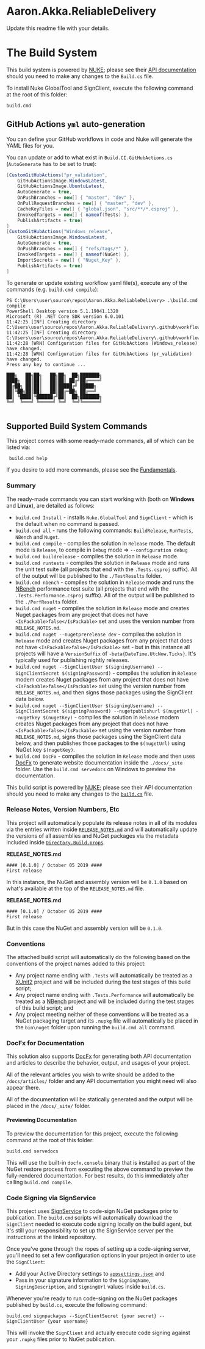 ﻿# Aaron.Akka.ReliableDelivery

Update this readme file with your details.

# The Build System

This build system is powered by [NUKE](https://nuke.build/); please see
their [API documentation](https://nuke.build/docs/getting-started/philosophy.html) should you need to make any changes
to the `Build.cs` file.

To install Nuke GlobalTool and SignClient, execute the following command at the root of this folder:

```
build.cmd
```

## GitHub Actions `yml` auto-generation

You can define your GitHub workflows in code and Nuke will generate the YAML files for you.

You can update or add to what exist in `Build.CI.GitHubActions.cs` (`AutoGenerate` has to be set to true):

```csharp
[CustomGitHubActions("pr_validation",
    GitHubActionsImage.WindowsLatest,
    GitHubActionsImage.UbuntuLatest,
    AutoGenerate = true,
    OnPushBranches = new[] { "master", "dev" },
    OnPullRequestBranches = new[] { "master", "dev" },
    CacheKeyFiles = new[] { "global.json", "src/**/*.csproj" },
    InvokedTargets = new[] { nameof(Tests) },
    PublishArtifacts = true)
]
[CustomGitHubActions("Windows_release",
    GitHubActionsImage.WindowsLatest,
    AutoGenerate = true,
    OnPushBranches = new[] { "refs/tags/*" },
    InvokedTargets = new[] { nameof(NuGet) },
    ImportSecrets = new[] { "Nuget_Key" },
    PublishArtifacts = true)
]

```

To generate or update existing workflow yaml file(s), execute any of the commands (e.g. `build.cmd compile`):

```shell
PS C:\Users\user\source\repos\Aaron.Akka.ReliableDelivery> .\build.cmd compile
PowerShell Desktop version 5.1.19041.1320
Microsoft (R) .NET Core SDK version 6.0.101
11:42:25 [INF] Creating directory C:\Users\user\source\repos\Aaron.Akka.ReliableDelivery\.github\workflows...
11:42:25 [INF] Creating directory C:\Users\user\source\repos\Aaron.Akka.ReliableDelivery\.github\workflows...
11:42:28 [WRN] Configuration files for GitHubActions (Windows_release) have changed.
11:42:28 [WRN] Configuration files for GitHubActions (pr_validation) have changed.
Press any key to continue ...

███╗   ██╗██╗   ██╗██╗  ██╗███████╗
████╗  ██║██║   ██║██║ ██╔╝██╔════╝
██╔██╗ ██║██║   ██║█████╔╝ █████╗  
██║╚██╗██║██║   ██║██╔═██╗ ██╔══╝  
██║ ╚████║╚██████╔╝██║  ██╗███████╗
╚═╝  ╚═══╝ ╚═════╝ ╚═╝  ╚═╝╚══════╝
​ 
```

## Supported Build System Commands

This project comes with some ready-made commands, all of which can be listed via:

```
 build.cmd help
```

If you desire to add more commands, please see
the [Fundamentals](https://nuke.build/docs/authoring-builds/fundamentals.html).

### Summary

The ready-made commands you can start working with (both on **Windows** and **Linux**), are detailed as follows:

* `build.cmd Install` - installs `Nuke.GlobalTool` and `SignClient` - which is the default when no command is passed.
* `build.cmd all` - runs the following commands: `BuildRelease`, `RunTests`, `NBench` and `Nuget`.
* `build.cmd compile` - compiles the solution in `Release` mode. The default mode is `Release`, to compile in `Debug`
  mode => `--configuration debug`
* `build.cmd buildrelease` - compiles the solution in `Release` mode.
* `build.cmd runtests` - compiles the solution in `Release` mode and runs the unit test suite (all projects that end
  with the `.Tests.csproj` suffix). All of the output will be published to the `./TestResults` folder.
* `build.cmd nbench` - compiles the solution in `Release` mode and runs the [NBench](https://nbench.io/) performance
  test suite (all projects that end with the `.Tests.Performance.csproj` suffix). All of the output will be published to
  the `./PerfResults` folder.
* `build.cmd nuget` - compiles the solution in `Release` mode and creates Nuget packages from any project that does not
  have `<IsPackable>false</IsPackable>` set and uses the version number from `RELEASE_NOTES.md`.
* `build.cmd nuget --nugetprerelease dev` - compiles the solution in `Release` mode and creates Nuget packages from any
  project that does not have `<IsPackable>false</IsPackable>` set - but in this instance all projects will have
  a `VersionSuffix` of `-beta{DateTime.UtcNow.Ticks}`. It's typically used for publishing nightly releases.
* `build.cmd nuget --SignClientUser $(signingUsername) --SignClientSecret $(signingPassword)` - compiles the solution
  in `Release` modem creates Nuget packages from any project that does not have `<IsPackable>false</IsPackable>` set
  using the version number from `RELEASE_NOTES.md`, and then signs those packages using the SignClient data below.
* `build.cmd nuget --SignClientUser $(signingUsername) --SignClientSecret $(signingPassword) --nugetpublishurl $(nugetUrl) --nugetkey $(nugetKey)` -
  compiles the solution in `Release` modem creates Nuget packages from any project that does not
  have `<IsPackable>false</IsPackable>` set using the version number from `RELEASE_NOTES.md`, signs those packages using
  the SignClient data below, and then publishes those packages to the `$(nugetUrl)` using NuGet key `$(nugetKey)`.
* `build.cmd DocFx` - compiles the solution in `Release` mode and then uses [DocFx](http://dotnet.github.io/docfx/) to
  generate website documentation inside the `./docs/_site` folder. Use the `build.cmd servedocs` on Windows to preview
  the documentation.

This build script is powered by [NUKE](https://nuke.build/); please see their API documentation should you need to make
any changes to the [`build.cs`](/build/build.cs) file.

### Release Notes, Version Numbers, Etc

This project will automatically populate its release notes in all of its modules via the entries written
inside [`RELEASE_NOTES.md`](RELEASE_NOTES.md) and will automatically update the versions of all assemblies and NuGet
packages via the metadata included inside [`Directory.Build.props`](src/Directory.Build.props).

**RELEASE_NOTES.md**

```
#### [0.1.0] / October 05 2019 ####
First release
```

In this instance, the NuGet and assembly version will be `0.1.0` based on what's available at the top of
the `RELEASE_NOTES.md` file.

**RELEASE_NOTES.md**

```
#### [0.1.0] / October 05 2019 ####
First release
```

But in this case the NuGet and assembly version will be `0.1.0`.

### Conventions

The attached build script will automatically do the following based on the conventions of the project names added to
this project:

* Any project name ending with `.Tests` will automatically be treated as a [XUnit2](https://xunit.github.io/) project
  and will be included during the test stages of this build script;
* Any project name ending with `.Tests.Performance` will automatically be treated as
  a [NBench](https://github.com/petabridge/NBench) project and will be included during the test stages of this build
  script; and
* Any project meeting neither of these conventions will be treated as a NuGet packaging target and its `.nupkg` file
  will automatically be placed in the `bin\nuget` folder upon running the `build.cmd all` command.

### DocFx for Documentation

This solution also supports [DocFx](http://dotnet.github.io/docfx/) for generating both API documentation and articles
to describe the behavior, output, and usages of your project.

All of the relevant articles you wish to write should be added to the `/docs/articles/` folder and any API documentation
you might need will also appear there.

All of the documentation will be statically generated and the output will be placed in the `/docs/_site/` folder.

#### Previewing Documentation

To preview the documentation for this project, execute the following command at the root of this folder:

```
build.cmd servedocs
```

This will use the built-in `docfx.console` binary that is installed as part of the NuGet restore process from executing
the above command to preview the fully-rendered documentation. For best results, do this immediately after
calling `build.cmd compile`.

### Code Signing via SignService

This project uses [SignService](https://github.com/onovotny/SignService) to code-sign NuGet packages prior to
publication. The `build.cmd` scripts will automatically download the `SignClient` needed to execute code signing locally
on the build agent, but it's still your responsibility to set up the SignService server per the instructions at the
linked repository.

Once you've gone through the ropes of setting up a code-signing server, you'll need to set a few configuration options
in your project in order to use the `SignClient`:

* Add your Active Directory settings to [`appsettings.json`](appsettings.json) and
* Pass in your signature information to the `SigningName`, `SigningDescription`, and `SigningUrl` values
  inside `build.cs`.

Whenever you're ready to run code-signing on the NuGet packages published by `build.cs`, execute the following command:

```
build.cmd signpackages --SignClientSecret {your secret} --SignClientUser {your username}
```

This will invoke the `SignClient` and actually execute code signing against your `.nupkg` files prior to NuGet
publication.
